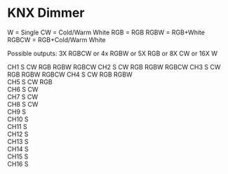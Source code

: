 # KNX Dimmer

W = Single
CW = Cold/Warm White
RGB = RGB
RGBW = RGB+White
RGBCW = RGB+Cold/Warm White

Possible outputs:
3X  RGBCW
or
4x  RGBW
or
5X  RGB
or
8X  CW
or
16X W


CH1  S CW RGB RGBW RGBCW 
CH2  S CW RGB RGBW RGBCW 
CH3  S CW RGB RGBW RGBCW 
CH4  S CW RGB RGBW  
CH5  S CW RGB  
CH6  S CW      
CH7  S CW      
CH8  S CW      
CH9  S        
CH10 S        
CH11 S        
CH12 S        
CH13 S        
CH14 S        
CH15 S        
CH16 S         
